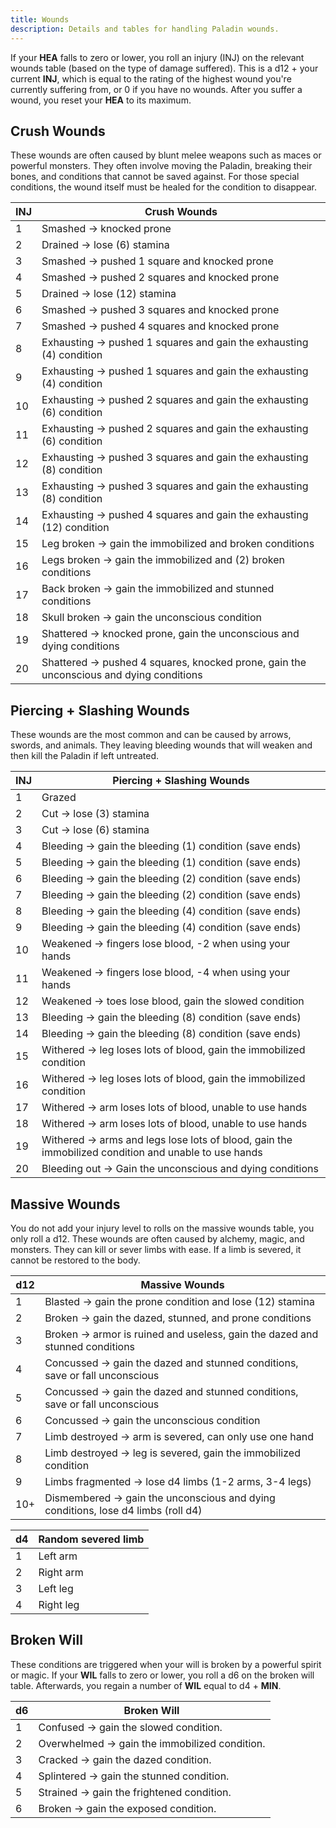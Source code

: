 ```yaml
---
title: Wounds
description: Details and tables for handling Paladin wounds.
---
```


If your **HEA** falls to zero or lower, you roll an injury (INJ) on the relevant wounds table (based on the type of damage suffered). This is a d12 + your current **INJ**, which is equal to the rating of the highest wound you're currently suffering from, or 0 if you have no wounds. After you suffer a wound, you reset your **HEA** to its maximum.

## Crush Wounds

These wounds are often caused by blunt melee weapons such as maces or powerful monsters. They often involve moving the Paladin, breaking their bones, and conditions that cannot be saved against. For those special conditions, the wound itself must be healed for the condition to disappear.

| INJ | Crush Wounds                                                                           |
| --- | -------------------------------------------------------------------------------------- |
| 1   | Smashed → knocked prone                                                                |
| 2   | Drained → lose (6) stamina                                                             |
| 3   | Smashed → pushed 1 square and knocked prone                                            |
| 4   | Smashed → pushed 2 squares and knocked prone                                           |
| 5   | Drained → lose (12) stamina                                                            |
| 6   | Smashed → pushed 3 squares and knocked prone                                           |
| 7   | Smashed → pushed 4 squares and knocked prone                                           |
| 8   | Exhausting → pushed 1 squares and gain the exhausting (4) condition                    |
| 9   | Exhausting → pushed 1 squares and gain the exhausting (4) condition                    |
| 10  | Exhausting → pushed 2 squares and gain the exhausting (6) condition                    |
| 11  | Exhausting → pushed 2 squares and gain the exhausting (6) condition                    |
| 12  | Exhausting → pushed 3 squares and gain the exhausting (8) condition                    |
| 13  | Exhausting → pushed 3 squares and gain the exhausting (8) condition                    |
| 14  | Exhausting → pushed 4 squares and gain the exhausting (12) condition                   |
| 15  | Leg broken → gain the immobilized and broken conditions                                |
| 16  | Legs broken → gain the immobilized and (2) broken conditions                           |
| 17  | Back broken → gain the immobilized and stunned conditions                              |
| 18  | Skull broken → gain the unconscious condition                                          |
| 19  | Shattered → knocked prone, gain the unconscious and dying conditions                   |
| 20  | Shattered → pushed 4 squares, knocked prone, gain the unconscious and dying conditions |

## Piercing + Slashing Wounds

These wounds are the most common and can be caused by arrows, swords, and animals. They leaving bleeding wounds that will weaken and then kill the Paladin if left untreated.

| INJ | Piercing + Slashing Wounds                                                                          |
| --------- | --------------------------------------------------------------------------------------------------- |
| 1         | Grazed                                                                                              |
| 2         | Cut → lose (3) stamina                                                                              |
| 3         | Cut → lose (6) stamina                                                                              |
| 4         | Bleeding → gain the bleeding (1) condition (save ends)                                              |
| 5         | Bleeding → gain the bleeding (1) condition (save ends)                                              |
| 6         | Bleeding → gain the bleeding (2) condition (save ends)                                              |
| 7         | Bleeding → gain the bleeding (2) condition (save ends)                                              |
| 8         | Bleeding → gain the bleeding (4) condition (save ends)                                              |
| 9         | Bleeding → gain the bleeding (4) condition (save ends)                                              |
| 10        | Weakened → fingers lose blood, -2 when using your hands                                             |
| 11        | Weakened → fingers lose blood, -4 when using your hands                                             |
| 12        | Weakened → toes lose blood, gain the slowed condition                                               |
| 13        | Bleeding → gain the bleeding (8) condition (save ends)                                              |
| 14        | Bleeding → gain the bleeding (8) condition (save ends)                                              |
| 15        | Withered → leg loses lots of blood, gain the immobilized condition                                  |
| 16        | Withered → leg loses lots of blood, gain the immobilized condition                                  |
| 17        | Withered → arm loses lots of blood, unable to use hands                                             |
| 18        | Withered → arm loses lots of blood, unable to use hands                                             |
| 19        | Withered → arms and legs lose lots of blood, gain the immobilized condition and unable to use hands |
| 20        | Bleeding out → Gain the unconscious and dying conditions                                            |

## Massive Wounds

You do not add your injury level to rolls on the massive wounds table, you only roll a d12. These wounds are often caused by alchemy, magic, and monsters. They can kill or sever limbs with ease. If a limb is severed, it cannot be restored to the body.

| d12 | Massive Wounds                                                                   |
| --- | -------------------------------------------------------------------------------- |
| 1   | Blasted → gain the prone condition and lose (12) stamina                         |
| 2   | Broken → gain the dazed, stunned, and prone conditions                           |
| 3   | Broken → armor is ruined and useless, gain the dazed and stunned conditions      |
| 4   | Concussed → gain the dazed and stunned conditions, save or fall unconscious      |
| 5   | Concussed → gain the dazed and stunned conditions, save or fall unconscious      |
| 6   | Concussed → gain the unconscious condition                                       |
| 7   | Limb destroyed → arm is severed, can only use one hand                           |
| 8   | Limb destroyed → leg is severed, gain the immobilized condition                  |
| 9   | Limbs fragmented → lose d4 limbs (1-2 arms, 3-4 legs)                            |
| 10+ | Dismembered → gain the unconscious and dying conditions, lose d4 limbs (roll d4) |

| d4  | Random severed limb |
| --- | ------------------- |
| 1   | Left arm            |
| 2   | Right arm           |
| 3   | Left leg            |
| 4   | Right leg           |

## Broken Will

These conditions are triggered when your will is broken by a powerful spirit or magic. If your **WIL** falls to zero or lower, you roll a d6 on the broken will table. Afterwards, you regain a number of **WIL** equal to d4 + **MIN**.

| d6  | Broken Will                                   |
| --- | --------------------------------------------- |
| 1   | Confused → gain the slowed condition.         |
| 2   | Overwhelmed → gain the immobilized condition. |
| 3   | Cracked → gain the dazed condition.           |
| 4   | Splintered → gain the stunned condition.      |
| 5   | Strained → gain the frightened condition.     |
| 6   | Broken → gain the exposed condition.          |
